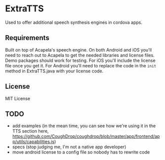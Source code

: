 # ExtraTTS
Used to offer additional speech synthesis engines in cordova apps.

## Requirements
Built on top of Acapela's speech engine. On both Android and iOS you'll
need to reach out to Acapela to get the needed libraries and license
files. Demo packages should work for testing. For iOS you'll include
the license file once you get it. For Android you'll need to replace the 
code in the `init` method in ExtraTTS.java with your license code.

## License
MIT License

## TODO
- add examples (in the mean time, you can see how we're using it in
the TTS section here, https://github.com/CoughDrop/coughdrop/blob/master/app/frontend/app/utils/capabilities.js)
- specs (stop judging me, I'm not a native app developer)
- move android license to a config file so nobody has to rewrite code